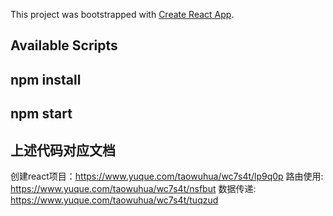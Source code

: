 This project was bootstrapped with [Create React App](https://github.com/facebook/create-react-app).

## Available Scripts

## npm  install
##  npm  start
## 上述代码对应文档
创建react项目：https://www.yuque.com/taowuhua/wc7s4t/lp9q0p
路由使用:  https://www.yuque.com/taowuhua/wc7s4t/nsfbut
数据传递:  https://www.yuque.com/taowuhua/wc7s4t/tuqzud
